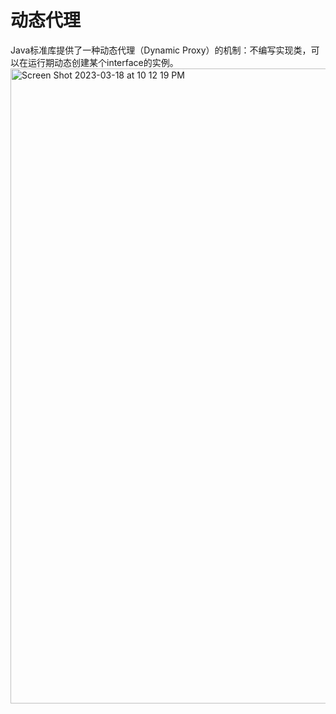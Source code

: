# 动态代理

Java标准库提供了一种动态代理（Dynamic Proxy）的机制：不编写实现类，可以在运行期动态创建某个interface的实例。
<img width="1016" alt="Screen Shot 2023-03-18 at 10 12 19 PM" src="https://user-images.githubusercontent.com/73077953/226155283-0cdc9d8c-bc3e-43ae-8af0-cac24086f905.png">
